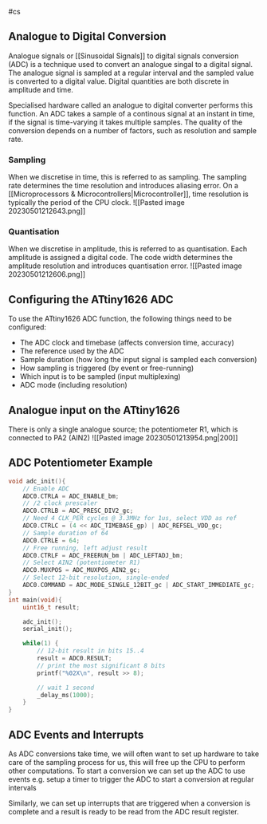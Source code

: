 #cs
## Analogue to Digital Conversion
Analogue signals or [[Sinusoidal Signals]] to digital signals conversion (ADC) is a technique used to convert an analogue singal to a digital signal. The analogue signal is sampled at a regular interval and the sampled value is converted to a digital value. Digital quantities are both discrete in amplitude and time. 

Specialised hardware called an analogue to digital converter performs this function. An ADC takes a sample of a continous signal at an instant in time, if the signal is time-varying it takes multiple samples. The quality of the conversion depends on a number of factors, such as resolution and sample rate.

### Sampling
When we discretise in time, this is referred to as sampling. The sampling rate determines the time resolution and introduces aliasing error. On a [[Microprocessors & Microcontrollers|Microcontroller]], time resolution is typically the period of the CPU clock.
![[Pasted image 20230501212643.png]]

### Quantisation
When we discretise in amplitude, this is referred to as quantisation. Each amplitude is assigned a digital code. The code width determines the amplitude resolution and introduces quantisation error.
![[Pasted image 20230501212606.png]]

## Configuring the ATtiny1626 ADC
To use the ATtiny1626 ADC function, the following things need to be configured:
- The ADC clock and timebase (affects conversion time, accuracy)
- The reference used by the ADC
- Sample duration (how long the input signal is sampled each conversion)
- How sampling is triggered (by event or free-running)
- Which input is to be sampled (input multiplexing)
- ADC mode (including resolution)

## Analogue input on the ATtiny1626
There is only a single analogue source; the potentiometer R1, which is connected to PA2 (AIN2)
![[Pasted image 20230501213954.png|200]]

## ADC Potentiometer Example
```c
void adc_init(){
	// Enable ADC
	ADC0.CTRLA = ADC_ENABLE_bm;
	// /2 clock prescaler
	ADC0.CTRLB = ADC_PRESC_DIV2_gc;
	// Need 4 CLK_PER cycles @ 3.3MHz for 1us, select VDD as ref
	ADC0.CTRLC = (4 << ADC_TIMEBASE_gp) | ADC_REFSEL_VDD_gc;
	// Sample duration of 64
	ADC0.CTRLE = 64;
	// Free running, left adjust result
	ADC0.CTRLF = ADC_FREERUN_bm | ADC_LEFTADJ_bm;
	// Select AIN2 (potentiometer R1)
	ADC0.MUXPOS = ADC_MUXPOS_AIN2_gc;
	// Select 12-bit resolution, single-ended
	ADC0.COMMAND = ADC_MODE_SINGLE_12BIT_gc | ADC_START_IMMEDIATE_gc;
}
int main(void){
	uint16_t result;

	adc_init();
	serial_init();

	while(1) {
		// 12-bit result in bits 15..4
		result = ADC0.RESULT;
		// print the most significant 8 bits
		printf("%02X\n", result >> 8);

		// wait 1 second
		_delay_ms(1000);
	}
}
```
## ADC Events and Interrupts
As ADC conversions take time, we will often want to set up hardware to take care of the sampling process for us, this will free up the CPU to perform other computations. To start a conversion we can set up the ADC to use events e.g. setup a timer to trigger the ADC to start a conversion at regular intervals

Similarly, we can set up interrupts that are triggered when a conversion is complete and a result is ready to be read from the ADC result register.
